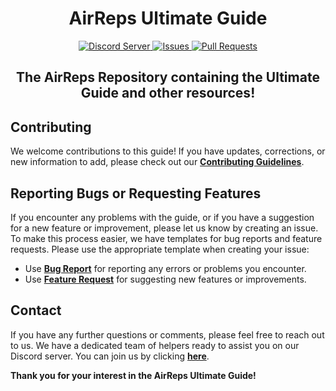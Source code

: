 <h1 align="center">AirReps Ultimate Guide</h1>

<div align="center">
<a href="https://airreps.link/discord">
<img src="https://img.shields.io/discord/657235952116170794.svg?colorB=Blue&logo=discord&label=Support&style=for-the-badge" alt="Discord Server">
</a>
<a href="https://github.com/TowyTowy/airreps/issues">
<img src="https://img.shields.io/github/issues/TowyTowy/airreps.svg?style=for-the-badge" alt="Issues">
</a>
<a href="https://github.com/TowyTowy/airreps/pulls">
<img src="https://img.shields.io/github/issues-pr/TowyTowy/airreps.svg?style=for-the-badge" alt="Pull Requests">
</a>
</div>

<h2 align="center">The AirReps Repository containing the Ultimate Guide and other resources!</h2>

<h2 id="contributing">Contributing</h2>

<p>We welcome contributions to this guide! If you have updates, corrections, or new information to add, please check out our <a href="CONTRIBUTING.md"><strong>Contributing Guidelines</strong></a>.</p>

<h2 id="reporting-bugs-or-requesting-features">Reporting Bugs or Requesting Features</h2>

<p>If you encounter any problems with the guide, or if you have a suggestion for a new feature or improvement, please let us know by creating an issue. To make this process easier, we have templates for bug reports and feature requests. Please use the appropriate template when creating your issue:</p>

<ul>
  <li>Use <a href="https://github.com/TowyTowy/airreps/issues/new?assignees=&labels=bug&projects=&template=bug_report.md&title="><strong>Bug Report</strong></a> for reporting any errors or problems you encounter.</li>
  <li>Use <a href="https://github.com/TowyTowy/airreps/issues/new?assignees=&labels=enhancement&projects=&template=feature_request.md&title="><strong>Feature Request</strong></a> for suggesting new features or improvements.</li>
</ul>

<h2 id="contact">Contact</h2>

<p>If you have any further questions or comments, please feel free to reach out to us. We have a dedicated team of helpers ready to assist you on our Discord server. You can join us by clicking <a href="https://airreps.link/discord"><strong>here</strong></a>.</p>

<p><strong>Thank you for your interest in the AirReps Ultimate Guide!</strong></p>